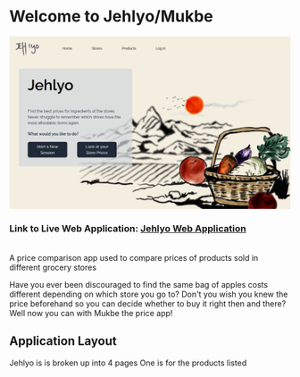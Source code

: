 <h1>Welcome to Jehlyo/Mukbe</h1>
<img title="jehlyo hero" alt="Image of Jehlyo hero page" src="/src/assets/images/Jehlyo Landing.png">

<h3>Link to Live Web Application: <a href="https://jehlyo.netlify.app/">Jehlyo Web Application</a></h3>
</br>
A price comparison app used to compare prices of products sold in different grocery stores

Have you ever been discouraged to find the same bag of apples costs different depending on which store you go to?
Don't you wish you knew the price beforehand so you can decide whether to buy it right then and there?
Well now you can with Mukbe the price app!
</br>

## Application Layout

Jehlyo is is broken up into 4 pages
One is for the products listed

